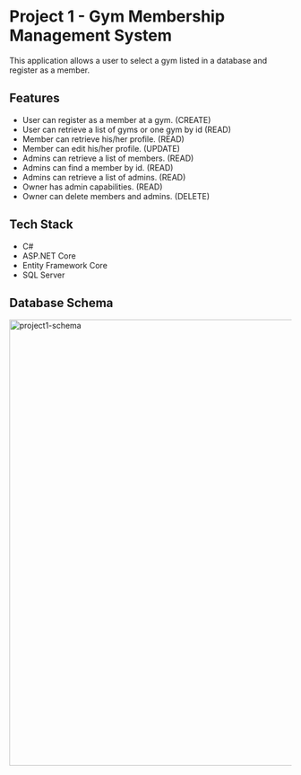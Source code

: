 # Project 1 - Gym Membership Management System
This application allows a user to select a gym listed in a database and register as a member.

## Features
- User can register as a member at a gym. (CREATE)
- User can retrieve a list of gyms or one gym by id (READ)
- Member can retrieve his/her profile. (READ)
- Member can edit his/her profile. (UPDATE)
- Admins can retrieve a list of members. (READ)
- Admins can find a member by id. (READ)
- Admins can retrieve a list of admins. (READ)
- Owner has admin capabilities. (READ)
- Owner can delete members and admins. (DELETE) 

## Tech Stack
- C#
- ASP.NET Core
- Entity Framework Core
- SQL Server
  
## Database Schema

<img width="795" alt="project1-schema" src="https://github.com/user-attachments/assets/73e44b92-e7a4-483a-b46d-59051b090565" />
